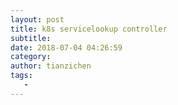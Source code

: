 ```yaml
---
layout: post
title: k8s servicelookup controller
subtitle:
date: 2018-07-04 04:26:59
category:
author: tianzichen
tags:
   -
---
```

